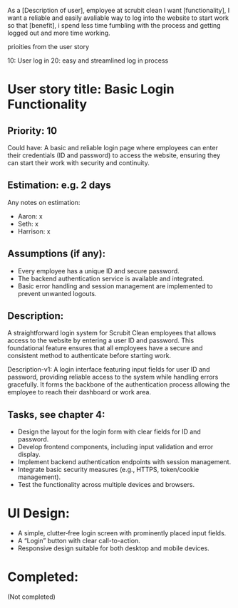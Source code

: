 As a [Description of user], employee at scrubit clean
I want [functionality], I want a reliable and easily avaliable way to log into the website to start work 
so that [benefit], i spend less time fumbling with the process and getting logged out and more time working.

prioities from the user story

10: User log in
20: easy and streamlined log in process


# User story title: Basic Login Functionality

## Priority: 10
Could have:
A basic and reliable login page where employees can enter their credentials (ID and password) to access the website, ensuring they can start their work with security and continuity.

## Estimation: e.g. 2 days
Any notes on estimation:
* Aaron: x
* Seth: x
* Harrison: x

## Assumptions (if any):
- Every employee has a unique ID and secure password.
- The backend authentication service is available and integrated.
- Basic error handling and session management are implemented to prevent unwanted logouts.

## Description:
A straightforward login system for Scrubit Clean employees that allows access to the website by entering a user ID and password. This foundational feature ensures that all employees have a secure and consistent method to authenticate before starting work.

Description-v1:
A login interface featuring input fields for user ID and password, providing reliable access to the system while handling errors gracefully. It forms the backbone of the authentication process allowing the employee to reach their dashboard or work area.

## Tasks, see chapter 4:
- Design the layout for the login form with clear fields for ID and password.
- Develop frontend components, including input validation and error display.
- Implement backend authentication endpoints with session management.
- Integrate basic security measures (e.g., HTTPS, token/cookie management).
- Test the functionality across multiple devices and browsers.

# UI Design:
- A simple, clutter‑free login screen with prominently placed input fields.
- A “Login” button with clear call-to-action.
- Responsive design suitable for both desktop and mobile devices.

# Completed:
(Not completed)
